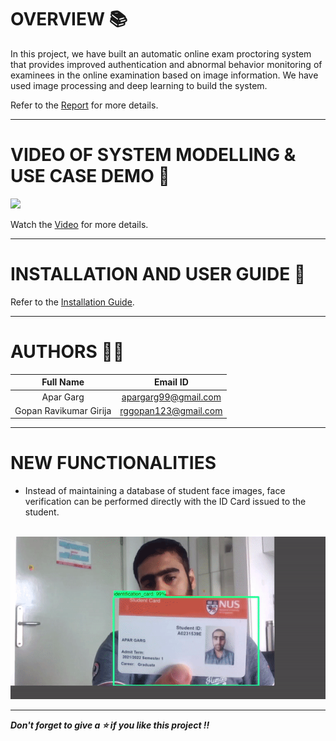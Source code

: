 # OVERVIEW 📚
In this project, we have built an automatic online exam
proctoring system that provides improved authentication and
abnormal behavior monitoring of examinees in the online examination based on image information. We have used image processing and deep learning to build the system.

Refer to the [Report](https://github.com/AparGarg99/Intelligent-Online-Exam-Proctoring-System/blob/master/Documentation/ITSS_Project_Report.pdf) for more details.


---

# VIDEO OF SYSTEM MODELLING & USE CASE DEMO 🎥
![](https://github.com/AparGarg99/Intelligent-Online-Exam-Proctoring-System/blob/master/Miscellaneous/Dataset/demo.gif)

Watch the [Video](https://youtu.be/lGGHgPYJ4ig) for more details.

---

# INSTALLATION AND USER GUIDE 🔌

Refer to the [Installation Guide](https://github.com/AparGarg99/Intelligent-Online-Exam-Proctoring-System/blob/master/Documentation/Installation_Guide.pdf).

---

# AUTHORS 👨‍💻

| Full Name | Email ID |
| :---------------:| :-----:|
| Apar Garg    | apargarg99@gmail.com |
| Gopan Ravikumar Girija  | rggopan123@gmail.com |

---
# NEW FUNCTIONALITIES

* Instead of maintaining a database of student face images, face verification can be performed directly with the ID Card issued to the student.

&nbsp;&nbsp;&nbsp;&nbsp;&nbsp;&nbsp;&nbsp;&nbsp;&nbsp;&nbsp;&nbsp;&nbsp;&nbsp;&nbsp;&nbsp;&nbsp;&nbsp;&nbsp;&nbsp;&nbsp;&nbsp;&nbsp;&nbsp;&nbsp;&nbsp;&nbsp;&nbsp;&nbsp;![](https://github.com/AparGarg99/Intelligent-Online-Exam-Proctoring-System/blob/master/New_Functionalities/id_card_detection/demo_2.gif)

---
***Don't forget to give a ⭐ if you like this project !!***
